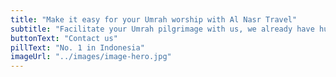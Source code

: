 ```yaml
---
title: "Make it easy for your Umrah worship with Al Nasr Travel"
subtitle: "Facilitate your Umrah pilgrimage with us, we already have hundreds of thousands of customers, you can go for Umrah to Mecca and Medina"
buttonText: "Contact us"
pillText: "No. 1 in Indonesia"
imageUrl: "../images/image-hero.jpg"
---
```


